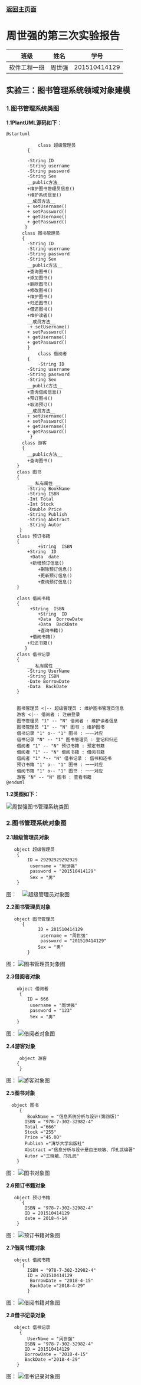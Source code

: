 ### [返回主页面](../)
周世强的第三次实验报告             
============
|班级|姓名|学号|
|:---------------:|:------------:|:------------:|
|软件工程一班|周世强|201510414129|
## 实验三：图书管理系统领域对象建模
### 1.图书管理系统类图

**1.1PlantUML源码如下：**

~~~
@startuml

            class 超级管理员 
	    {

		-String ID
	 	-String username
	 	-String password
		-String Sex
		__public方法__
	 	+维护图书管理员信息()
		+维护系统信息()
		__成员方法__
		+ setUsername()
 		+ setPassword()
		+ getUsername()
 		+ getPassword()
 	   }
	  class 图书管理员 
	  {
		-String ID
	 	-String username
	 	-String password
		-String Sex
		__public方法__
		+查询图书()
		+添加图书()
		+删除图书()
		+修改图书()
		+维护图书()
		+归还图书()
		+借还图书()
		+维护读者()
		__成员方法__
		 + setUsername()
 		+ setPassword()
		+ getUsername()
 		+ getPassword()
 	    }   
            class 借阅者 
	    {
        	-String ID
	 	-String username
	 	-String password
		-String Sex
		__public方法__
		+查询借阅信息()
		+预订图书()
		+取消预订()
		__成员方法__
		+ setUsername()
 		+ setPassword()
		+ getUsername()
 		+ getPassword()
 	     }
	  class 游客 
	  {
		__public方法__
		+查询图书()
	}
	class 图书 
	{
		__ 私有属性 __
	 	-String BookName
	 	-String ISBN
	 	-Int Total
	 	-Int Stock
	 	-Double Price
	 	-String Publish
	 	-String Abstract
	 	-String Autor
	 }
	class 预订书籍
	{
     		+String  ISBN
   	 	+String  ID
   		 +Data  date
   		 +新增预订信息()
    		+删除预订信息()
    		+更新预订信息()
    		+查询预订信息()
	}
	
	class 借阅书籍
	{
   		 +String  ISBN
    		+String  ID
    		+Data  BorrowDate
    		+Data  BackDate
    		+查询书籍()
   		 +借阅书籍()
   	 	+归还书籍()
       }
	class 借书记录
	{
		__ 私有属性 __
	 	-String UserName
	 	-String ISBN
	 	-Date BorrowDate
	 	-Data  BackDate
	}
	
	
	图书管理员 <|-- 超级管理员 : 维护图书管理员信息
	游客 <|-- 借阅者 : 注册登录
	图书管理员 "1" -- "N" 借阅者 : 维护读者信息
	图书管理员 "1" -- "N" 图书 : 维护图书
	借书记录 "1" o-- "1" 图书 : 一一对应
	借书记录 "N" -- "1" 图书管理员 : 登记和归还
	借阅者 "1" -- "N" 预订书籍 : 预定书籍
	借阅者 "1" -- "N" 借阅书籍 : 借阅书籍
	借阅者 "1" *-- "N" 借书记录 : 借书和还书
	预订书籍 "1" o-- "1" 图书 : 一一对应
	借阅书籍 "1" o-- "1" 图书 : 一一对应
	游客 "N" -- "N" 图书 : 查看书籍
@enduml
~~~
**1.2类图如下：**

![周世强图书管理系统类图](周世强图书管理系统类图.png)


### 2.图书管理系统对象图

**2.1超级管理员对象**
~~~
   object 超级管理员 
    {
        ID = 29292929292929
		 username = "周世强"
		 password = "201510414129"
         Sex = "男"
    }
~~~
图：
    ![超级管理员对象图](超级管理员对象图.png)

**2.2图书管理员对象**
~~~
   object 图书管理员 
      {
            ID = 201510414129
	    	 username = "周世强"
	    	 password = "201510414129"
            Sex = "男"
        }
~~~
图：
    ![图书管理员对象图](图书管理员对象图.png)

**2.3借阅者对象**
~~~
    object 借阅者
     {
        ID = 666
		 username = "周世强"
		 password = "123"
         Sex = "男"
	}
~~~
图：
    ![借阅者对象图](借阅者对象图.png)

**2.4游客对象**
~~~
     object 游客
    {
     }
~~~
图：
    ![游客对象图](游客对象图.png)

 **2.5图书对象**
~~~
  object 图书
     {
        BookName = "信息系统分析与设计(第四版)"
       ISBN = "978-7-302-32982-4"
       Total ="666"
       Stock ="255"
       Price ="45.00"
       Publish ="清华大学出版社"
       Abstract ="信息分析与设计是由王晓敏、邝孔武编著"
       Autor ="王晓敏、邝孔武"
	}
~~~
图：
    ![图书对象图](图书对象图.png)

**2.6预订书籍对象**
~~~
   object 预订书籍
      {
       ISBN = "978-7-302-32982-4"
       ID = 201510414129
       date = 2018-4-14
	}
~~~
图：
     ![预订书籍对象图](预订书籍对象图.png)

 **2.7借阅书籍对象**
~~~
   object 借阅书籍
      {
        ISBN = "978-7-302-32982-4"
        ID = 201510414129
         BorrowDate = "2018-4-15"
         BackDate ="2018-4-29"
	    }
~~~
图：
    ![借阅书籍对象图](借阅书籍对象图.png)


**2.8借书记录对象** 
~~~
   object 借书记录
     {
        UserName = "周世强"
       ISBN = "978-7-302-32982-4"
       ID = 201510414129
       BorrowDate = "2018-4-15"
       BackDate ="2018-4-29"
	}
~~~
图：
    ![借书记录对象图](借书记录对象图.png)

